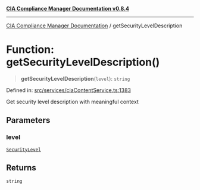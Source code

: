[**CIA Compliance Manager Documentation v0.8.4**](../README.md)

***

[CIA Compliance Manager Documentation](../globals.md) / getSecurityLevelDescription

# Function: getSecurityLevelDescription()

> **getSecurityLevelDescription**(`level`): `string`

Defined in: [src/services/ciaContentService.ts:1383](https://github.com/Hack23/cia-compliance-manager/blob/a6d8d6a2cab2160940b9a047208c12088d7e02cf/src/services/ciaContentService.ts#L1383)

Get security level description with meaningful context

## Parameters

### level

[`SecurityLevel`](../type-aliases/SecurityLevel.md)

## Returns

`string`
